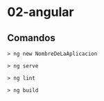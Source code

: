 # 02-angular

## Comandos

```
> ng new NombreDeLaAplicacion
```

```
> ng serve
```

```
> ng lint
```

```
> ng build
```